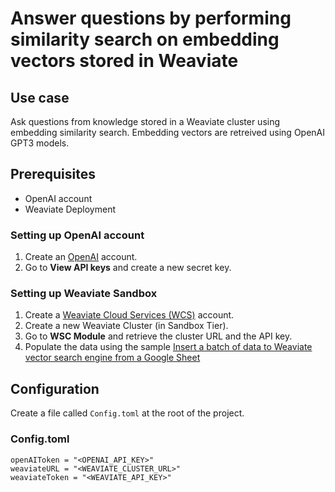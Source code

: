 # Answer questions by performing similarity search on embedding vectors stored in Weaviate

## Use case
Ask questions from knowledge stored in a Weaviate cluster using embedding similarity search. Embedding vectors are retreived using OpenAI GPT3 models. 

## Prerequisites
* OpenAI account
* Weaviate Deployment

### Setting up OpenAI account
1. Create an [OpenAI](https://platform.openai.com/) account.
2. Go to **View API keys** and create a new secret key.

### Setting up Weaviate Sandbox
1. Create a [Weaviate Cloud Services (WCS)](https://console.weaviate.io/) account.
2. Create a new Weaviate Cluster (in Sandbox Tier).
2. Go to **WSC Module** and retrieve the cluster URL and the API key.
3. Populate the data using the sample [Insert a batch of data to Weaviate vector search engine from a Google Sheet](../insert_data_to_vector_db_weaviate/README.md)

## Configuration
Create a file called `Config.toml` at the root of the project.

### Config.toml
```
openAIToken = "<OPENAI_API_KEY>"
weaviateURL = "<WEAVIATE_CLUSTER_URL>"
weaviateToken = "<WEAVIATE_API_KEY>"
```